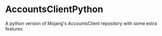 AccountsClientPython
====================

A python version of Mojang's AccountsClient repository with some extra features
